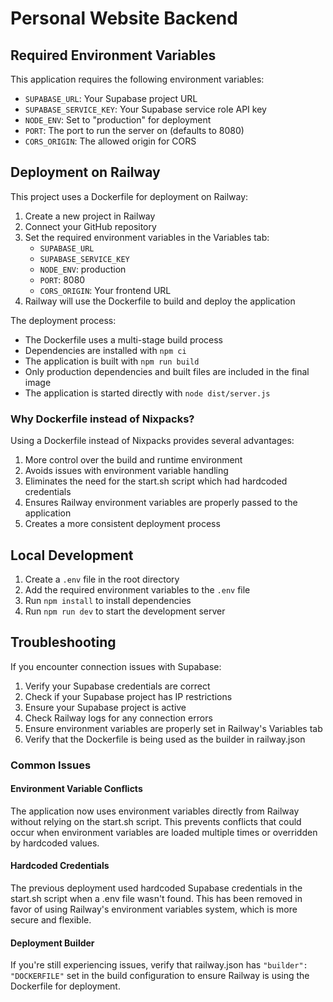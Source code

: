 # Personal Website Backend

## Required Environment Variables

This application requires the following environment variables:

- `SUPABASE_URL`: Your Supabase project URL
- `SUPABASE_SERVICE_KEY`: Your Supabase service role API key
- `NODE_ENV`: Set to "production" for deployment
- `PORT`: The port to run the server on (defaults to 8080)
- `CORS_ORIGIN`: The allowed origin for CORS

## Deployment on Railway

This project uses a Dockerfile for deployment on Railway:

1. Create a new project in Railway
2. Connect your GitHub repository
3. Set the required environment variables in the Variables tab:
   - `SUPABASE_URL`
   - `SUPABASE_SERVICE_KEY`
   - `NODE_ENV`: production
   - `PORT`: 8080
   - `CORS_ORIGIN`: Your frontend URL
4. Railway will use the Dockerfile to build and deploy the application

The deployment process:
- The Dockerfile uses a multi-stage build process
- Dependencies are installed with `npm ci`
- The application is built with `npm run build`
- Only production dependencies and built files are included in the final image
- The application is started directly with `node dist/server.js`

### Why Dockerfile instead of Nixpacks?

Using a Dockerfile instead of Nixpacks provides several advantages:
1. More control over the build and runtime environment
2. Avoids issues with environment variable handling
3. Eliminates the need for the start.sh script which had hardcoded credentials
4. Ensures Railway environment variables are properly passed to the application
5. Creates a more consistent deployment process

## Local Development

1. Create a `.env` file in the root directory
2. Add the required environment variables to the `.env` file
3. Run `npm install` to install dependencies
4. Run `npm run dev` to start the development server

## Troubleshooting

If you encounter connection issues with Supabase:

1. Verify your Supabase credentials are correct
2. Check if your Supabase project has IP restrictions
3. Ensure your Supabase project is active
4. Check Railway logs for any connection errors
5. Ensure environment variables are properly set in Railway's Variables tab
6. Verify that the Dockerfile is being used as the builder in railway.json

### Common Issues

#### Environment Variable Conflicts
The application now uses environment variables directly from Railway without relying on the start.sh script. This prevents conflicts that could occur when environment variables are loaded multiple times or overridden by hardcoded values.

#### Hardcoded Credentials
The previous deployment used hardcoded Supabase credentials in the start.sh script when a .env file wasn't found. This has been removed in favor of using Railway's environment variables system, which is more secure and flexible.

#### Deployment Builder
If you're still experiencing issues, verify that railway.json has `"builder": "DOCKERFILE"` set in the build configuration to ensure Railway is using the Dockerfile for deployment.